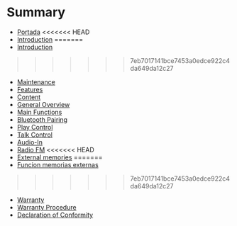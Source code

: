 # Summary

* [Portada](00-Portada.md)
<<<<<<< HEAD
* [Introduction](01-introduction.md)
=======
* [Introduction](01-Introduction.md)
>>>>>>> 7eb7017141bce7453a0edce922c4da649da12c27
* [Maintenance](02-maintenance.md)
* [Features](03-features.md)
* [Content](04-content.md)
* [General Overview](05-general_overview.md)
* [Main Functions](06-main_functions.md)
* [Bluetooth Pairing](07-bluetooth_pairing.md)
* [Play Control](08-play_control.md)
* [Talk Control](09-talk_control.md)
* [Audio-In](10-Audio_In.md)
* [Radio FM](11-radio_fm.md)
<<<<<<< HEAD
* [External memories](12-external_memories.md)
=======
* [Funcion memorias externas](12-external_memories.md)
>>>>>>> 7eb7017141bce7453a0edce922c4da649da12c27
* [Warranty](13-warranty.md)
* [Warranty Procedure](14-warranty_procedure.md)
* [Declaration of Conformity](15-Declaration_of_conformity.md)

